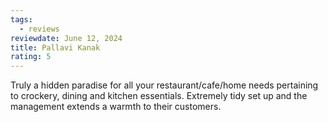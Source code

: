 ```yaml
---
tags:
  - reviews
reviewdate: June 12, 2024
title: Pallavi Kanak
rating: 5
---
```

Truly a hidden paradise for all your restaurant/cafe/home needs pertaining to crockery, dining and kitchen essentials. Extremely tidy set up and the management extends a warmth to their customers.

